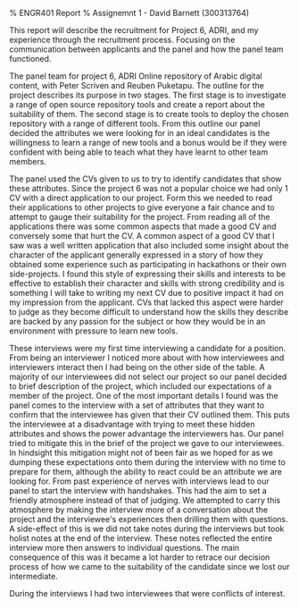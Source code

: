 % ENGR401 Report
% Assignemnt 1 - David Barnett (300313764)

<!--
using the recruitment exercise for the ENGR 301 projects as the subject.
In the recruitment exercise you have been asked to form selection panels and consider
aspects of communication between applicants and panel.
The first assignment is to write a short report on your personal experiences in the recruitment exercise,
focussing on communication and functioning in a team.
Aspects of communication and team roles you should give thought to are:

 *  verbal communication, both written and oral, and both applicant and panel.
 *  nonverbal communication, both applicant and panel.
 *  conflict resolution within the panel.
 *  the asymmetry between applicants and panel (e.g. in numbers, knowledge, power, communication, etc.) 

Selection panels are encouraged to communicate with their project's clients for more information.
Such communication is a legitimate subject for examination in the report.

Some suggested questions which might be reflected upon in the assignment are:

 *  What was it like to be on the other side of the table?
    - hetic
    - not nervous since this time it did not decide what I was goning to do for a year just what I will be dicussing for the next week.
 *  What were the good things and bad things you observed during the interviews?
     - Good: even though some of the candidates did not pick our project they still did some research before the interview
     - Bad: One interviewee was very disinterested in our project, ended with "Please do not give me the job".
 *  Were there any insights or realisations which you recall in particular?
 *  How were panel discussions conducted, particularly when there were disagreements?
    - the initial rankings before the interviews were by Peter and I since at that point we were a panel of 2
    - Reuben and I handled the rankings post-interviews since Peter was late.
 *  How did the panel communicate with the applicants
    - verbal:
        - allow them to introduce themselves
        - give a brief overview of the project
        - ask questions about previous team experiences & how they went
        - ask about if they have used any of the tools listed & if they wanted to learn them
    - non-verbal
        - the panel was all engaged with what the candiate was saying
        - to our downfall we only took some very brief notes after the interview, such as "Euphemistic" or "Not keen" to give us some prompt to remember the canidate later
            ( that did not work out too well for me)
 *  What was it that, in hindsight, the panel communicated? 
    - we had a desire for a candidate that is up for learning new tools and skills
    - we did not communicate the importanace of critical thinking to the project for compare & contrasting different solutions
    - that it was OK to not know anything about the tools being used just a willing to learn them & explain them to your team.

notes:
 * hard to hold impressions of interviewees with the fast pace between interviews
 * had 3 no-shows
    - used downtime to look for them
    - discuss how we are going
 * had 2 conflicts of interest
    - afterwards Peter was discussing what would of happened if I did not abstane from 
    - had to sit out of two interviews, only had 3 of us on the panel and put more
    - how well did I handle it? Johnathan was surprise
        - moved myself physically away from the table
 * insights
    - charisma makes a large difference in how you view someone
    -  
 * could of been clearer about brief description about project we needed to give

-->

This report will describe the recruitment for Project 6, ADRI, and my
experience through the recruitment process.
Focusing on the communication between applicants and the panel and how the
panel team functioned.
<!-- ADD THINGS THAT WILL BE COVERED -->

The panel team for project 6, ADRI Online repository of Arabic digital content,
with Peter Scriven and Reuben Puketapu.
The outline for the project describes its purpose in two stages.
The first stage is to investigate a range of open source repository tools and
create a report about the suitability of them.
The second stage is to create tools to deploy the chosen repository with
a range of different tools. From this outline our panel decided the attributes we
were looking for in an ideal candidates is the willingness to learn a range of new
tools and a bonus would be if they were confident with being able to
teach what they have learnt to other team members.

The panel used the CVs given to us to try to identify candidates that show 
these attributes. Since the project 6 was not a popular choice we had only 1 CV with a
direct application to our project.
Form this we needed to read their applications to other projects
to give everyone a fair chance and to attempt to gauge their suitability for the project.
From reading all of the applications there was some common aspects that made a good
CV and conversely some that hurt the CV.
A common aspect of a good CV that I saw was a well written application that also 
included some insight about the character of the applicant generally expressed in a
story of how they obtained some experience such as participating in hackathons or their own side-projects.
I found this style of expressing their skills and interests to be effective to
establish their character and skills with strong credibility and is something I will
take to writing my next CV due to positive impact it had on my impression from the applicant.
CVs that lacked this aspect were harder to judge as they become difficult to
understand how the skills they describe are backed by any passion for the subject 
or how they would be in an environment with pressure to learn new tools.
<!-- 
    talk about good & bad points of CVs (written communication)
 *  What where the good things and the bad things you saw in the Project Applications you read?
    -   having only one canidate that placed our project in top 3 we read all the applications for other projects on their CVs
    -   Good: gems that would give some insight of what the person is like, such as showing some passion for external acticities or quick stories.
    -   Bad: very loose reasoning about why they wanted to be in a project, such as 'I played a card game once'
-->

These interviews were my first time interviewing a candidate for a position.
From being an interviewer I noticed more about with how interviewees and interviewers
interact then I had being on the other side of the table.
A majority of our interviewees did not select our project so our panel decided
to brief description of the project, which included our expectations of a member of the
project.
One of the most important details I found was the panel comes to the interview
with a set of attributes that they want to confirm that the interviewee has given
that their CV outlined them.
This puts the interviewee at a disadvantage with trying to meet these hidden attributes
and shows the power advantage the interviewers has.
Our panel tried to mitigate this in the brief of the project we gave to our interviewees.
In hindsight this mitigation might not of been fair as we hoped for as we dumping
these expectations onto them during the interview with no time to prepare for them,
although the ability to react could be an attribute we are looking for.
From past experience of nerves with interviews lead to our panel to start the
interview with handshakes.
This had the aim to set a friendly atmosphere instead of that of judging.
We attempted to carry this atmosphere by making the interview more of a
conversation about the project and the interviewee's experiences then
drilling them with questions. 
A side-effect of this is we did not take notes during the interviews but
took holist notes at the end of the interview.
These notes reflected the entire interview more then answers to individual questions.
The main consequence of this was it became a lot harder to retrace our
decision process of how we came to the suitability of the candidate since we lost
our intermediate.


During the interviews I had two interviewees that were conflicts of interest.


<!-- 
Other side of the table
    - 
    Conflict resalotion:
        - two conflicts
            - Johnathan - RC
            - Robert - Catalyst
        - how it was resolved
            - telling other panel members
            - a moved back out of the interview
        - was it fair to the applicants
            - left them with only 2 panel members to interview them
        - was it nessacarry
            - 
-->
